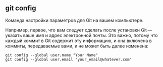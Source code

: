 ## git config

Команда настройки параметров для Git на вашем компьютере.

Например, первое, что вам следует сделать после установки Git — указать ваше имя и адрес электронной почты. Это важно, потому что каждый коммит в Git содержит эту информацию, и она включена в коммиты, передаваемые вами, и не может быть далее изменена:
```
git config --global user.name "Your Name"
git config --global user.email "your_email@whatever.com"
```